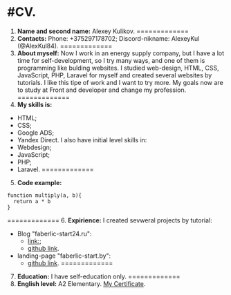 #CV.
=============
1. **Name and second name:**
Alexey Kulikov.
=============
2. **Contacts:**
Phone: +375297178702;
Discord-nikname: AlexeyKul (@AlexKul84).
=============
3. **About myself:**
Now I work in an energy supply company, but I have a lot time for self-development, so I try many ways, and one of them is programming like bulding websites. I studied web-design, HTML, CSS, JavaScript, PHP, Laravel for myself and created several websites by tutorials. I like this tipe of work and I want to try more.
My goals now are to study at Front and developer and change my profession.
=============
4. **My skills is:**
* HTML;
* CSS;
* Google ADS;
* Yandex Direct.
I also have initial level skills in:
* Webdesign;
* JavaScript;
* PHP;
* Laravel.
=============
5. **Code example:**
```
function multiply(a, b){
  return a * b
}
```
=============
6. **Expirience:**
I created sevweral projects by tutorial:
* Blog "faberlic-start24.ru": 
    + [link:](https://faberlic-start24.ru/);
    + [github link](https://github.com/AlexKul84/faberlicstart24ru-laravel-v5.git).
* landing-page "faberlic-start.by":
    * [github link](https://github.com/AlexKul84/faberlicengine.git).
=============
7. **Education:**
I have self-education only.
=============
8. **English level:**
A2 Elementary. 
[My Certificate](https://www.efset.org/cert/8pv4Fo).